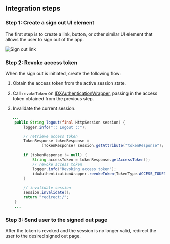 ## Integration steps

### Step 1: Create a sign out UI element

The first step is to create a link, button, or other similar UI element that allows the user to sign out of the app.

<div class="common-image-format">

![Sign out link](/img/oie-embedded-sdk/oie-embedded-sdk-use-case-simple-sign-out-link.png
 "Sign out link")

</div>

### Step 2: Revoke access token

When the sign out is initiated, create the following flow:

1. Obtain the access token from the active session state.

1. Call `revokeToken` on [IDXAuthenticationWrapper](https://github.com/okta/okta-idx-java/blob/master/api/src/main/java/com/okta/idx/sdk/api/client/IDXAuthenticationWrapper.java), passing in the access token obtained from the previous step.

1. Invalidate the current session.

```java
   ...
    public String logout(final HttpSession session) {
        logger.info(":: Logout ::");

        // retrieve access token
        TokenResponse tokenResponse =
                (TokenResponse) session.getAttribute("tokenResponse");

        if (tokenResponse != null) {
            String accessToken = tokenResponse.getAccessToken();
            // revoke access token
            logger.info("Revoking access token");
            idxAuthenticationWrapper.revokeToken(TokenType.ACCESS_TOKEN, accessToken);
        }

        // invalidate session
        session.invalidate();
        return "redirect:/";
    }
    ...
```

### Step 3: Send user to the signed out page

After the token is revoked and the session is no longer valid, redirect the user to the desired signed out page.
